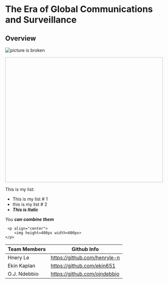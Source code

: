 # The Era of Global Communications and Surveillance

## Overview 
![picture is broken](static/3assets/img/underConstruction.PNG)

<p align="center">
    <img height=400px width=600px>
</p>


This is my list:  
  * This is my list # 1
  * this is my list # 2
  * ***This is Italic***

*You **can combine them***

```
 <p align="center">
    <img height=400px width=600px>
</p>
```
Team Members | Github Info
------------ | -------------
Hnery Le | https://github.com/henryle-n
Ekin Kaplan | https://github.com/ekin651
O.J. Ndebbio | https://github.com/ojndebbio
